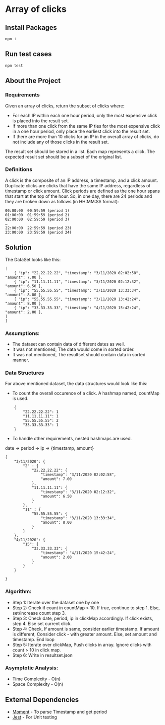 # Array of clicks

## Install Packages
```
npm i
```
## Run test cases
```
npm test
```

## About the Project

### Requirements 

Given an array of clicks, return the subset of clicks where: 

* For each IP within each one hour period, only the most expensive click is placed into the result set.
* If more than one click from the same IP ties for the most expensive click in a one hour period, only place the earliest click into the result set.
* If there are more than 10 clicks for an IP in the overall array of clicks, do not include any of those clicks in the result set. 

The result set should be stored in a list. Each map represents a click. The expected result set should be a subset of the original list. 


### Definitions
A click ​is the composite of an IP address, a timestamp, and a click amount. 
Duplicate clicks​ are clicks that have the same IP address, regardless of timestamp or click amount. 
Click periods​ are defined as the one hour spans that start at the top of the hour. So, in one day, there are 24 periods and they are broken down as follows (in HH:MM:SS format): 

```
00:00:00 ­ 00:59:59 (period 1) 
01:00:00 ­ 01:59:59 (period 2) 
02:00:00 ­ 02:59:59 (period 3) 
… 
22:00:00 ­ 22:59:59 (period 23) 
23:00:00 ­ 23:59:59 (period 24)
```



## Solution

The DataSet looks like this:
```
[
    { "ip": "22.22.22.22", "timestamp": "3/11/2020 02:02:58", "amount": 7.00 },
    { "ip": "11.11.11.11", "timestamp": "3/11/2020 02:12:32", "amount": 6.50 },
    { "ip": "55.55.55.55", "timestamp": "3/11/2020 13:33:34", "amount": 8.00 },
    { "ip": "55.55.55.55", "timestamp": "3/11/2020 13:42:24", "amount": 8.00 },
    { "ip": "33.33.33.33", "timestamp": "4/11/2020 15:42:24", "amount": 2.00 },
]
]
```

### Assumptions: 

* The dataset can contain data of different dates as well.
* It was not mentioned, The data would come in sorted order.
* It was not mentioned, The resultset should contain data in sorted manner.

### Data Structures

For above mentioned dataset, the data structures would look like this:

- To count the overall occurence of a click. A hashmap named, countMap is used. 
```
    { 
        "22.22.22.22": 1
        "11.11.11.11": 1
        "55.55.55.55": 2
        "33.33.33.33": 1
    }
```

- To handle other requirements, nested hashmaps are used.

date -> period -> ip -> {timestamp, amount} 

```
{
    "3/11/2020": {
        "2" : {
            "22.22.22.22": {
                "timestamp": "3/11/2020 02:02:58", 
                "amount": 7.00 
            },
            "11.11.11.11": {
                "timestamp": "3/11/2020 02:12:32", 
                "amount": 6.50
            }
        },
        "11" : {
            "55.55.55.55": {
                "timestamp": "3/11/2020 13:33:34", 
                "amount": 8.00
            }
        }
    },
    "4/11/2020": {
        "15": {
            "33.33.33.33": {
                "timestamp": "4/11/2020 15:42:24", 
                "amount": 2.00 
            }
        }
    }

}
```   

### Algorithm:

- Step 1: Iterate over the dataset one by one
- Step 2: Check if count in countMap > 10. If true, continue to step 1. Else, set/increase count step 3.
- Step 3: Check date, period, ip in clickMap accordingly. If click exists, step 4. Else set current click.
- Step 4: Check, If amount is same, consider earlier timestamp. If amount is different, Consider click - with greater amount. Else, set amount and timestamp.  End loop
- Step 5: Iterate over clickMap, Push clicks in array. Ignore clicks with count > 10 in click map.
- Step 6: Write in resultset.json

### Asymptotic Analysis:


- Time Complexity - O(n)
- Space Complexity - O(n)

## External Dependencies
*  [Moment](https://momentjs.com/) - To parse Timestamp and get period
*  [Jest](https://jestjs.io/) - For Unit testing

